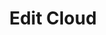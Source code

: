 ---
layout: startup_page
title: "Edit Cloud"
id: "edit.cloud"
permalink: "/editcloudedit.cloud04012025/"
website: "https://www.edit.cloud/"
funding_round: "Seed"
funding_amount: "£2m"
investors: "Edge, Simon Ward, Justin Cooke"
about: "Edit Cloud is a UK-based cloud platform that aggregates cloud-based tools and AI technology to enable collaborative and efficient post-production workflows for teams globally. It aims to overcome limitations of traditional on-premises workflows by providing secure, accessible virtual editing suites and fostering talent communities."
markets: "Media, Post-Production, Cloud Computing, AI, Multimedia and Design Software, Business/Productivity Software"
hq: "London, England, United Kingdom"
founded_year: "2022"
linkedin: "https://www.linkedin.com/company/edit-cloud"
twitter: "https://twitter.com/Edit_Cloud1"
instagram: ""
facebook: ""
crunchbase: "https://www.crunchbase.com/organization/edit-cloud"
pitchbook: "https://pitchbook.com/profiles/company/608903-02"

# SEO Optimization
meta_title: "Edit Cloud - Seed Funding (£2m)"
meta_description: "Edit Cloud, Edit Cloud is a UK-based cloud platform that aggregates cloud-based tools and AI technology to enable collaborative and efficient post-production work..."
meta_keywords: "Edit Cloud, Media, Post-Production, Cloud Computing, AI, Multimedia and Design Software, Business/Productivity Software, Seed funding"
canonical_url: "https://pkprojectstartups.github.io/projectstartups.com/editcloudedit.cloud04012025/"
---
